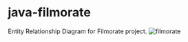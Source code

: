 # java-filmorate
Entity Relationship Diagram for Filmorate project.
![filmorate](https://user-images.githubusercontent.com/48589615/174452522-e19233eb-517c-4b8c-bed1-614c5a41489c.jpg)
